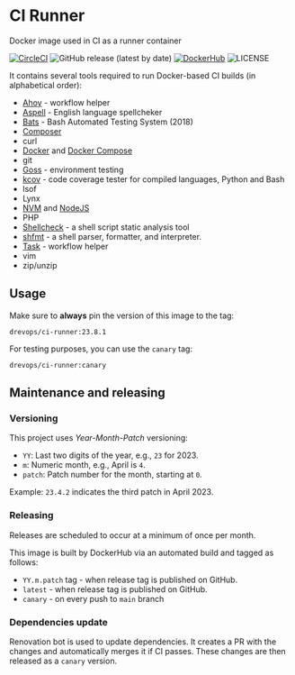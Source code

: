# CI Runner
Docker image used in CI as a runner container

[![CircleCI](https://circleci.com/gh/drevops/ci-runner.svg?style=shield)](https://circleci.com/gh/drevops/ci-runner)
![GitHub release (latest by date)](https://img.shields.io/github/v/release/drevops/ci-runner)
[![DockerHub](https://img.shields.io/docker/pulls/drevops/ci-runner.svg)](https://hub.docker.com/r/drevops/ci-runner/)
![LICENSE](https://img.shields.io/github/license/drevops/ci-runner)

It contains several tools required to run Docker-based CI builds (in alphabetical order):
- [Ahoy](https://github.com/ahoy-cli/ahoy) - workflow helper
- [Aspell](https://github.com/GNUAspell/aspell) - English language spellcheker
- [Bats](https://github.com/bats-core/bats-core) - Bash Automated Testing System (2018)
- [Composer](https://github.com/composer/composer)
- curl
- [Docker](https://github.com/docker/docker-ce) and [Docker Compose](https://github.com/docker/compose)
- git
- [Goss](https://github.com/aelsabbahy/goss) - environment testing
- [kcov](https://github.com/SimonKagstrom/kcov) - code coverage tester for compiled languages, Python and Bash
- lsof
- Lynx
- [NVM](https://github.com/nvm-sh/nvm) and [NodeJS](https://github.com/nodejs/node)
- PHP
- [Shellcheck](https://github.com/koalaman/shellcheck) - a shell script static analysis tool
- [shfmt](https://github.com/mvdan/sh) - a shell parser, formatter, and interpreter.
- [Task](https://github.com/go-task/task) - workflow helper
- vim
- zip/unzip

## Usage

Make sure to **always** pin the version of this image to the tag:

```
drevops/ci-runner:23.8.1
```

For testing purposes, you can use the `canary` tag:

```
drevops/ci-runner:canary
```

## Maintenance and releasing

### Versioning

This project uses _Year-Month-Patch_ versioning:

- `YY`: Last two digits of the year, e.g., `23` for 2023.
- `m`: Numeric month, e.g., April is `4`.
- `patch`: Patch number for the month, starting at `0`.

Example: `23.4.2` indicates the third patch in April 2023.

### Releasing

Releases are scheduled to occur at a minimum of once per month.

This image is built by DockerHub via an automated build and tagged as follows:

 - `YY.m.patch` tag - when release tag is published on GitHub.
 - `latest` - when release tag is published on GitHub.
 - `canary` - on every push to `main` branch

### Dependencies update

Renovation bot is used to update dependencies. It creates a PR with the changes 
and automatically merges it if CI passes. These changes are then released as 
a `canary` version.
